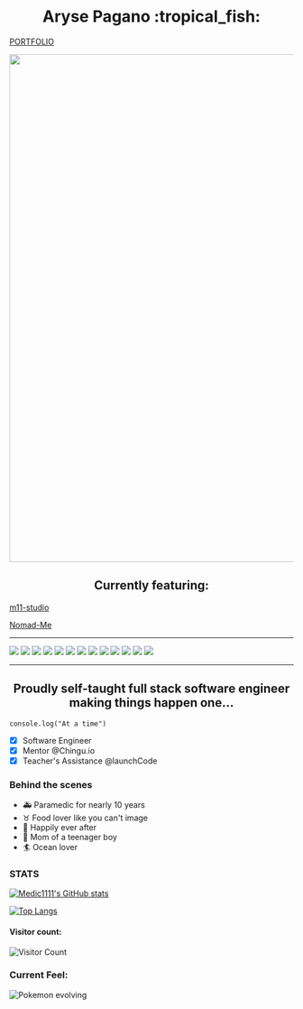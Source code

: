 <h1 align="center">
Aryse Pagano :tropical_fish:
</h1>

[PORTFOLIO](http://pagano.dev)

<a href="http://www.pagano.dev" target="_blank"><img align="center" src="./ocean.jpg" width="900" /></a>

<h2 align="center">
Currently featuring:
</h2>

<a href="https://github.com/Medic1111/M11-STUDIO-REDUX" target="_blank">m11-studio</a>

<a href="https://github.com/Medic1111/NOMAD-ME-NO-TS" target="_blank">Nomad-Me</a>

<hr/>

![](https://img.shields.io/badge/Gen-HTML-ff69b4)
![](https://img.shields.io/badge/Gen-CSS-ff69b4)
![](https://img.shields.io/badge/Gen-JS-ff69b4)
![](https://img.shields.io/badge/Gen-NPM-ff69b4)
![](https://img.shields.io/badge/Front-ReactJS-ff69b4)
![](https://img.shields.io/badge/Front-TypeScript-ff69b4)
![](https://img.shields.io/badge/Front-React-Redux-ff69b4)
![](https://img.shields.io/badge/Front-Redux-Toolkit-ff69b4)
![](https://img.shields.io/badge/Back-NodeJs-ff69b4)
![](https://img.shields.io/badge/Back-Express-ff69b4)
![](https://img.shields.io/badge/Back-Jest-ff69b4)
![](https://img.shields.io/badge/Back-Supertest-ff69b4)
![](https://img.shields.io/badge/Data-MongoDB-ff69b4)

<hr/>

<h2 align="center">
Proudly self-taught full stack software engineer making things happen one... 
</h2>

```
console.log("At a time")
```
- [x] Software Engineer
- [x] Mentor @Chingu.io
- [x] Teacher's Assistance @launchCode

### Behind the scenes

- :ambulance: Paramedic for nearly 10 years
- :taurus: Food lover like you can't image
- :two_women_holding_hands: Happily ever after
- :baby: Mom of a teenager boy
- :surfer: Ocean lover

### STATS

[![Medic1111's GitHub stats](https://github-readme-stats.vercel.app/api?username=Medic1111&show_icons=true&theme=radical)](https://github.com/medic1111/github-readme-stats)

[![Top Langs](https://github-readme-stats-git-masterrstaa-rickstaa.vercel.app/api/top-langs/?username=Medic1111)](https://github.com/Medic1111/github-readme-stats)

#### Visitor count:

![Visitor Count](https://profile-counter.glitch.me/medic1111/count.svg)

<!-- ![](https://komarev.com/ghpvc/?username=medic1111&color=ff69b4) -->

### Current Feel:

![Pokemon evolving](https://media.giphy.com/media/u1k1kpDZSw5sA/giphy.gif)
